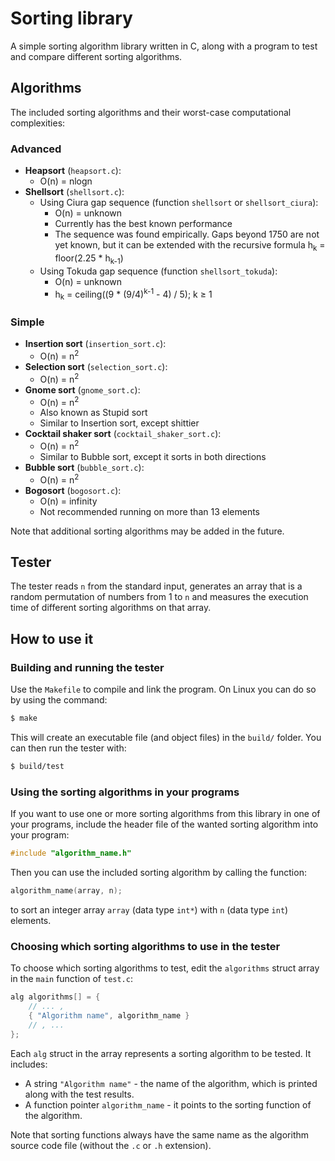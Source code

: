 
# Sorting library
A simple sorting algorithm library written in C, along with a program to test and compare different sorting algorithms.

## Algorithms
The included sorting algorithms and their worst-case computational complexities:
### Advanced
* <b>Heapsort</b> (`heapsort.c`):
  * O(n) = nlogn
* <b>Shellsort</b> (`shellsort.c`):
  * Using Ciura gap sequence (function `shellsort` or `shellsort_ciura`):
    * O(n) = unknown
    * Currently has the best known performance
    * The sequence was found empirically. Gaps beyond 1750 are not yet known, but it can be extended with the recursive formula h<sub>k</sub> = floor(2.25 * h<sub>k-1</sub>)
  * Using Tokuda gap sequence (function `shellsort_tokuda`):
    * O(n) = unknown
    * h<sub>k</sub> = ceiling((9 * (9/4)<sup>k-1</sup> - 4) / 5);	k ≥ 1
### Simple
* <b>Insertion sort</b> (`insertion_sort.c`):
  * O(n) = n<sup>2</sup>
* <b>Selection sort</b> (`selection_sort.c`):
  * O(n) = n<sup>2</sup>
* <b>Gnome sort</b> (`gnome_sort.c`):
  * O(n) = n<sup>2</sup>
  * Also known as Stupid sort
  * Similar to Insertion sort, except shittier
* <b>Cocktail shaker sort</b> (`cocktail_shaker_sort.c`):
  * O(n) = n<sup>2</sup>
  * Similar to Bubble sort, except it sorts in both directions
* <b>Bubble sort</b> (`bubble_sort.c`):
  * O(n) = n<sup>2</sup>
* <b>Bogosort</b> (`bogosort.c`):
  * O(n) = infinity
  * Not recommended running on more than 13 elements

Note that additional sorting algorithms may be added in the future.

## Tester
The tester reads `n` from the standard input, generates an array that is a random permutation of numbers from 1 to `n` and measures the execution time of different sorting algorithms on that array.

## How to use it
### Building and running the tester
Use the `Makefile` to compile and link the program. On Linux you can do so by using the command:
```bash
$ make
```
This will create an executable file (and object files) in the `build/` folder. You can then run the tester with:
```bash
$ build/test
```

### Using the sorting algorithms in your programs
If you want to use one or more sorting algorithms from this library in one of your programs, include the header file of the wanted sorting algorithm into your program:
```c
#include "algorithm_name.h"
```
 Then you can use the included sorting algorithm by calling the function:
```c
algorithm_name(array, n);
```
to sort an integer array `array` (data type `int*`) with `n` (data type `int`) elements.

### Choosing which sorting algorithms to use in the tester
To choose which sorting algorithms to test, edit the `algorithms` struct array in the `main` function of `test.c`:
```c
alg algorithms[] = {
	// ... ,
	{ "Algorithm name", algorithm_name }
	// , ...
};
```
Each `alg` struct in the array represents a sorting algorithm to be tested. It includes:
* A string `"Algorithm name"` - the name of the algorithm, which is printed along with the test results.
* A function pointer `algorithm_name` - it points to the sorting function of the algorithm.

Note that sorting functions always have the same name as the algorithm source code file (without the `.c` or `.h` extension).
